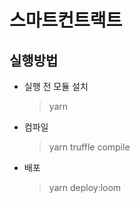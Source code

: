 # 스마트컨트랙트 

## 실행방법 
  - 실행 전 모듈 설치 
    > yarn
  - 컴파일 
    > yarn truffle compile 
  - 배포 
    > yarn deploy:loom
